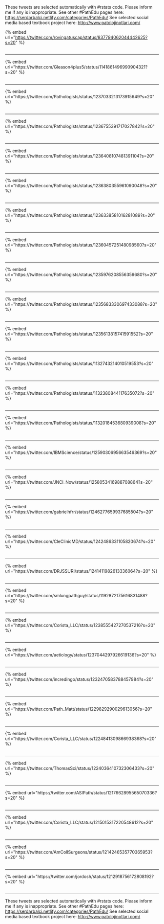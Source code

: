 

These tweets are selected automatically with #rstats code. Please inform me if any is inappropriate.
See other #PathEdu pages here: https://serdarbalci.netlify.com/categories/PathEdu/ 
See selected social media based textbook project here: http://www.patolojinotlari.com/

{% embed url="https://twitter.com/rovingatuscap/status/837794062044442625?s=20" %}<br>
<br>
<hr>
{% embed url="https://twitter.com/Gleason4plus5/status/1141861496990904321?s=20" %}<br>
<br>
<hr>
{% embed url="https://twitter.com/Pathologists/status/1237033213173915649?s=20" %}<br>
<br>
<hr>
{% embed url="https://twitter.com/Pathologists/status/1236755391717027842?s=20" %}<br>
<br>
<hr>
{% embed url="https://twitter.com/Pathologists/status/1236408107481391104?s=20" %}<br>
<br>
<hr>
{% embed url="https://twitter.com/Pathologists/status/1236380355961090048?s=20" %}<br>
<br>
<hr>
{% embed url="https://twitter.com/Pathologists/status/1236338581016281089?s=20" %}<br>
<br>
<hr>
{% embed url="https://twitter.com/Pathologists/status/1236045725148098560?s=20" %}<br>
<br>
<hr>
{% embed url="https://twitter.com/Pathologists/status/1235976208556359680?s=20" %}<br>
<br>
<hr>
{% embed url="https://twitter.com/Pathologists/status/1235683330697433088?s=20" %}<br>
<br>
<hr>
{% embed url="https://twitter.com/Pathologists/status/1235613815741591552?s=20" %}<br>
<br>
<hr>
{% embed url="https://twitter.com/Pathologists/status/1132743214010519553?s=20" %}<br>
<br>
<hr>
{% embed url="https://twitter.com/Pathologists/status/1132380844117635072?s=20" %}<br>
<br>
<hr>
{% embed url="https://twitter.com/Pathologists/status/1132018453680939008?s=20" %}<br>
<br>
<hr>
{% embed url="https://twitter.com/IBMScience/status/1259030695663546369?s=20" %}<br>
<br>
<hr>
{% embed url="https://twitter.com/JNCI_Now/status/1258053416988708864?s=20" %}<br>
<br>
<hr>
{% embed url="https://twitter.com/gabrielhfrr/status/1246277659937685504?s=20" %}<br>
<br>
<hr>
{% embed url="https://twitter.com/CleClinicMD/status/1242486331105820674?s=20" %}<br>
<br>
<hr>
{% embed url="https://twitter.com/DRJSSURI/status/1241411982613336064?s=20" %}<br>
<br>
<hr>
{% embed url="https://twitter.com/smlungpathguy/status/1192872175616831488?s=20" %}<br>
<br>
<hr>
{% embed url="https://twitter.com/Corista_LLC/status/1238555427270537216?s=20" %}<br>
<br>
<hr>
{% embed url="https://twitter.com/aetiology/status/1237044297926619136?s=20" %}<br>
<br>
<hr>
{% embed url="https://twitter.com/incredingo/status/1232470583788457984?s=20" %}<br>
<br>
<hr>
{% embed url="https://twitter.com/Path_Matt/status/1229829290029613056?s=20" %}<br>
<br>
<hr>
{% embed url="https://twitter.com/Corista_LLC/status/1224841309866938368?s=20" %}<br>
<br>
<hr>
{% embed url="https://twitter.com/ThomasSci/status/1224036410732306433?s=20" %}<br>
<br>
<hr>
{% embed url="https://twitter.com/ASIPath/status/1217662895565070336?s=20" %}<br>
<br>
<hr>
{% embed url="https://twitter.com/Corista_LLC/status/1215015317220548612?s=20" %}<br>
<br>
<hr>
{% embed url="https://twitter.com/AmCollSurgeons/status/1214246535770365953?s=20" %}<br>
<br>
<hr>
{% embed url="https://twitter.com/jordosh/status/1212918756172808192?s=20" %}<br>
<br>
<hr>


These tweets are selected automatically with #rstats code. Please inform me if any is inappropriate.
See other #PathEdu pages here: https://serdarbalci.netlify.com/categories/PathEdu/ 
See selected social media based textbook project here: http://www.patolojinotlari.com/
